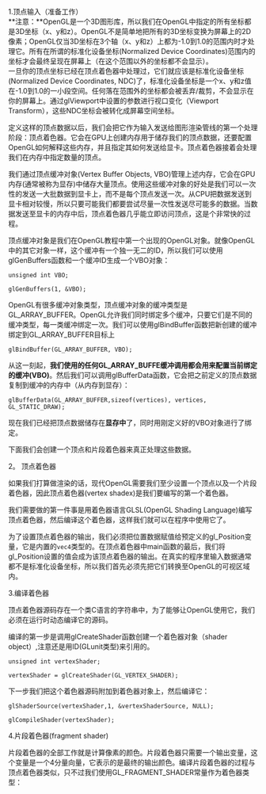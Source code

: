 1.顶点输入（准备工作）  
**注意：**OpenGL是一个3D图形库，所以我们在OpenGL中指定的所有坐标都是3D坐标（x、y和z）。OpenGL不是简单地把所有的3D坐标变换为屏幕上的2D像素；OpenGL仅当3D坐标在3个轴（x、y和z）上都为-1.0到1.0的范围内时才处理它。所有在所谓的标准化设备坐标\(Normalized Device Coordinates\)范围内的坐标才会最终呈现在屏幕上（在这个范围以外的坐标都不会显示）。  
一旦你的顶点坐标已经在顶点着色器中处理过，它们就应该是标准化设备坐标\(Normalized Device Coordinates, NDC\)了，标准化设备坐标是一个x、y和z值在-1.0到1.0的一小段空间。任何落在范围外的坐标都会被丢弃/裁剪，不会显示在你的屏幕上。通过glViewport中设置的参数进行视口变化（Viewport Transform），这些NDC坐标会被转化成屏幕空间坐标。

定义这样的顶点数据以后，我们会把它作为输入发送给图形渲染管线的第一个处理阶段：顶点着色器。它会在GPU上创建内存用于储存我们的顶点数据，还要配置OpenGL如何解释这些内存，并且指定其如何发送给显卡。顶点着色器接着会处理我们在内存中指定数量的顶点。

我们通过顶点缓冲对象\(Vertex Buffer Objects, VBO\)管理上述内存，它会在GPU内存\(通常被称为显存\)中储存大量顶点。使用这些缓冲对象的好处是我们可以一次性的发送一大批数据到显卡上，而不是每个顶点发送一次。从CPU把数据发送到显卡相对较慢，所以只要可能我们都要尝试尽量一次性发送尽可能多的数据。当数据发送至显卡的内存中后，顶点着色器几乎能立即访问顶点，这是个非常快的过程。

顶点缓冲对象是我们在OpenGL教程中第一个出现的OpenGL对象。就像OpenGL中的其它对象一样，这个缓冲有一个独一无二的ID，所以我们可以使用glGenBuffers函数和一个缓冲ID生成一个VBO对象：

`unsigned int VBO;`

`glGenBuffers(1, &VBO);`

OpenGL有很多缓冲对象类型，顶点缓冲对象的缓冲类型是GL\_ARRAY\_BUFFER。OpenGL允许我们同时绑定多个缓冲，只要它们是不同的缓冲类型，每一类缓冲绑定一次。我们可以使用glBindBuffer函数把新创建的缓冲绑定到GL\_ARRAY\_BUFFER目标上

`glBindBuffer(GL_ARRAY_BUFFER, VBO);`

从这一刻起，**我们使用的任何GL\_ARRAY\_BUFFE缓冲调用都会用来配置当前绑定的缓冲\(VBO\)**。然后我们可以调用glBufferData函数，它会把之前定义的顶点数据复制到缓冲的内存中（从内存到显存）：

`glBufferData(GL_ARRAY_BUFFER,sizeof(vertices), vertices, GL_STATIC_DRAW);`

现在我们已经把顶点数据储存在**显存中**了，同时用刚定义好的VBO对象进行了绑定。

下面我们会创建一个顶点和片段着色器来真正处理这些数据。

2。 顶点着色器

如果我们打算做渲染的话，现代OpenGL需要我们至少设置一个顶点以及一个片段着色器，因此顶点着色器\(vertex shadex\)是我们要编写的第一个着色器。

我们需要做的第一件事是用着色器语言GLSL\(OpenGL Shading Language\)编写顶点着色器，然后编译这个着色器，这样我们就可以在程序中使用它了。

为了设置顶点着色器的输出，我们必须把位置数据赋值给预定义的gl\_Position变量，它是内置的`vec4`类型的。在顶点着色器中main函数的最后，我们将gl\_Position设置的值会成为该顶点着色器的输出。在真实的程序里输入数据通常都不是标准化设备坐标，所以我们首先必须先把它们转换至OpenGL的可视区域内。

3.编译着色器

顶点着色器源码存在一个类C语言的字符串中，为了能够让OpenGL使用它，我们必须在运行时动态编译它的源码。

编译的第一步是调用glCreateShader函数创建一个着色器对象（shader object）,注意还是用ID\(GLunit类型\)来引用的。

`unsigned int vertexShader;`

`vertexShader = glCreateShader(GL_VERTEX_SHADER);`

下一步我们把这个着色器源码附加到着色器对象上，然后编译它：

`glShaderSource(vertexShader,1, &vertexShaderSource, NULL);`

`glCompileShader(vertexShader);`

4.片段着色器\(fragment shader\)

片段着色器的全部工作就是计算像素的颜色。片段着色器只需要一个输出变量，这个变量是一个4分量向量，它表示的是最终的输出颜色。编译片段着色器的过程与顶点着色器类似，只不过我们使用GL\_FRAGMENT\_SHADER常量作为着色器类型：

